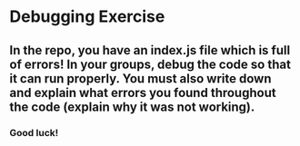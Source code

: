 # Debugging Exercise

## In the repo, you have an index.js file which is full of errors! In your groups, debug the code so that it can run properly. You must also write down and explain what errors you found throughout the code (explain why it was not working). 

### Good luck!  
